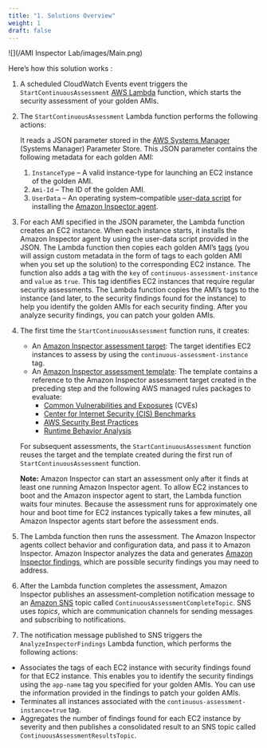 ```yaml
---
title: "1. Solutions Overview"
weight: 1
draft: false
---
```


![](/AMI Inspector Lab/images/Main.png)

Here’s how this solution works :

1.  A scheduled CloudWatch Events event triggers the `StartContinuousAssessment` [AWS Lambda](http://aws.amazon.com/lambda/) function, which starts the security assessment of your golden AMIs.
2.  The `StartContinuousAssessment` Lambda function performs the following actions:

    It reads a JSON parameter stored in the [AWS Systems Manager](http://docs.aws.amazon.com/systems-manager/latest/userguide/what-is-systems-manager.html) (Systems Manager) Parameter Store. This JSON parameter contains the following metadata for each golden AMI:
        
      1.  `InstanceType` – A valid instance-type for launching an EC2 instance of the golden AMI.
      2.  `Ami-Id` – The ID of the golden AMI.
      3.  `UserData` – An operating system–compatible [user-data script](http://docs.aws.amazon.com/AWSEC2/latest/UserGuide/user-data.html) for installing the [Amazon Inspector agent](http://docs.aws.amazon.com/inspector/latest/userguide/inspector_agents.html).

3.  For each AMI specified in the JSON parameter, the Lambda function creates an EC2 instance. When each instance starts, it installs the Amazon Inspector agent by using the user-data script provided in the JSON. The Lambda function then copies each golden AMI’s [tags](http://docs.aws.amazon.com/AWSEC2/latest/UserGuide/Using_Tags.html) (you will assign custom metadata in the form of tags to each golden AMI when you set up the solution) to the corresponding EC2 instance. The function also adds a tag with the `key` of `continuous-assessment-instance` and `value` as `true`. This tag identifies EC2 instances that require regular security assessments. The Lambda function copies the AMI’s tags to the instance (and later, to the security findings found for the instance) to help you identify the golden AMIs for each security finding. After you analyze security findings, you can patch your golden AMIs.

4.  The first time the `StartContinuousAssessment` function runs, it creates:
    * An [Amazon Inspector assessment target](http://docs.aws.amazon.com/inspector/latest/userguide/inspector_applications.html): The target identifies EC2 instances to assess by using the `continuous-assessment-instance` tag.
    * An [Amazon Inspector assessment template](http://docs.aws.amazon.com/inspector/latest/userguide/inspector_assessments.html#inspector-assessment-templates): The template contains a reference to the Amazon Inspector assessment target created in the preceding step and the following AWS managed rules packages to evaluate:
      *   [Common Vulnerabilities and Exposures](http://docs.aws.amazon.com/inspector/latest/userguide/inspector_cves.html) (CVEs)
      *   [Center for Internet Security (CIS) Benchmarks](http://docs.aws.amazon.com/inspector/latest/userguide/inspector_cis.html)
      *   [AWS Security Best Practices](http://docs.aws.amazon.com/inspector/latest/userguide/inspector_security-best-practices.html)
      *   [Runtime Behavior Analysis](http://docs.aws.amazon.com/inspector/latest/userguide/inspector_runtime-behavior-analysis.html)

    For subsequent assessments, the `StartContinuousAssessment` function reuses the target and the template created during the first run of `StartContinuousAssessment` function.

    **Note:** Amazon Inspector can start an assessment only after it finds at least one running Amazon Inspector agent. To allow EC2 instances to boot and the Amazon inspector agent to start, the Lambda function waits four minutes. Because the assessment runs for approximately one hour and boot time for EC2 instances typically takes a few minutes, all Amazon Inspector agents start before the assessment ends.

5.  The Lambda function then runs the assessment. The Amazon Inspector agents collect behavior and configuration data, and pass it to Amazon Inspector. Amazon Inspector analyzes the data and generates [Amazon Inspector findings](http://docs.aws.amazon.com/inspector/latest/userguide/inspector_findings.html), which are possible security findings you may need to address.
        
6.  After the Lambda function completes the assessment, Amazon Inspector publishes an assessment-completion notification message to an [Amazon SNS](https://aws.amazon.com/sns/) topic called `ContinuousAssessmentCompleteTopic`. SNS uses _topics_, which are communication channels for sending messages and subscribing to notifications.

7. The notification message published to SNS triggers the `AnalyzeInspectorFindings` Lambda function, which performs the following actions:
  * Associates the tags of each EC2 instance with security findings found for that EC2 instance. This enables you to identify the security findings using the `app-name` tag you specified for your golden AMIs. You can use the information provided in the findings to patch your golden AMIs.
  * Terminates all instances associated with the `continuous-assessment-instance=true` tag.
  * Aggregates the number of findings found for each EC2 instance by severity and then publishes a consolidated result to an SNS topic called `ContinuousAssessmentResultsTopic`.
